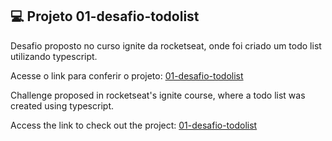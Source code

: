 ## 💻 Projeto 01-desafio-todolist

Desafio proposto no curso ignite da rocketseat, onde foi criado um todo list utilizando typescript.

Acesse o link para conferir o projeto: <a href="https://felipesouzab.github.io/01-desafio-todolist/" target="_blank">01-desafio-todolist</a>


Challenge proposed in rocketseat's ignite course, where a todo list was created using typescript.

Access the link to check out the project: <a href="https://felipesouzab.github.io/01-desafio-todolist/" target="_blank">01-desafio-todolist</a>
